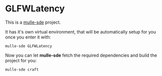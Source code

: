 # GLFWLatency

This is a [mulle-sde](https://mulle-sde.github.io/) project.

It has it's own virtual environment, that will be automatically setup for you
once you enter it with:

```
mulle-sde GLFWLatency
```

Now you can let **mulle-sde** fetch the required dependencies and build the 
project for you:

```
mulle-sde craft
```
